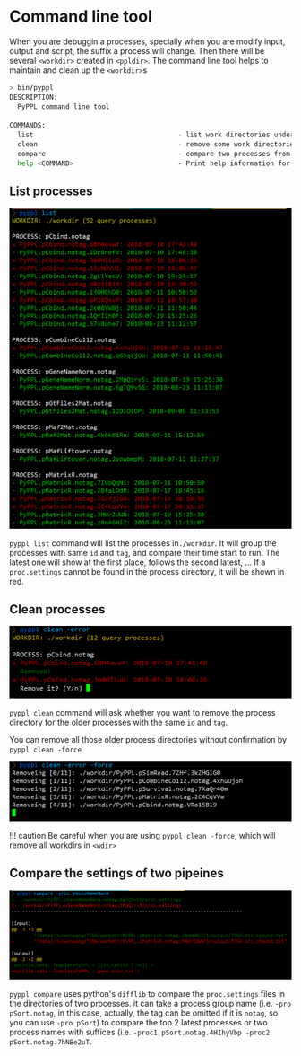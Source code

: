 # Command line tool
<!-- toc -->

When you are debuggin a processes, specially when you are modify input, output and script, the suffix a process will change. Then there will be several `<workdir>` created in `<ppldir>`. The command line tool helps to maintain and clean up the `<workdir>`s

```bash
> bin/pyppl
DESCRIPTION:
  PyPPL command line tool                                                                           

COMMANDS:
  list                                    - list work directories under <wdir>                      
  clean                                   - remove some work directories                            
  compare                                 - compare two processes from different directories        
  help <COMMAND>                          - Print help information for the command
```

## List processes
![pyppl-list][1]

`pyppl list` command will list the processes in`./workdir`. It will group the processes with same `id` and `tag`, and compare their time start to run. The latest one will show at the first place, follows the second latest, ... If a `proc.settings` cannot be found in the process directory, it will be shown in red.

## Clean processes
![pyppl-clean][2]

`pyppl clean` command will ask whether you want to remove the process directory for the older processes with the same `id` and `tag`.

You can remove all those older process directories without confirmation by `pyppl clean -force`

![pyppl-clean-force][4]

!!! caution
    Be careful when you are using `pyppl clean -force`, which will remove all workdirs in `<wdir>`

## Compare the settings of two pipeines
![pyppl-compare][3]

`pyppl compare` uses python's `difflib` to compare the `proc.settings` files in the directories of two processes. it can take a process group name (i.e. `-pro pSort.notag`, in this case, actually, the tag can be omitted if it is `notag`, so you can use `-pro pSort`) to compare the top 2 latest processes or two process names with suffices (i.e. `-proc1 pSort.notag.4HIhyVbp -proc2 pSort.notag.7hNBe2uT`. 


[1]: ./pyppl-cli-list.png
[2]: ./pyppl-cli-clean.png
[3]: ./pyppl-cli-compare.png
[4]: ./pyppl-cli-clean-force.png
